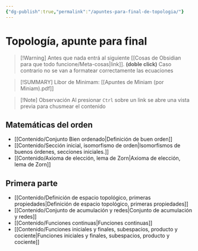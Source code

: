 ```yaml
---
{"dg-publish":true,"permalink":"/apuntes-para-final-de-topologia/"}
---
```


# Topología, apunte para final


>[!Warning] Antes que nada entrá al siguiente [[Cosas de Obsidian para que todo funcione/Meta-cosas\|link]]. **(doble click)**
>Caso contrario no se van a formatear correctamente las ecuaciones

>[!SUMMARY] Libor de Minimam:
>[[Apuntes de Miniam (por Miniam).pdf]]  

>[!Note] Observación
>Al presionar `Ctrl` sobre un link se abre una vista previa para chusmear el contenido



## Matemáticas del orden

* [[Contenido/Conjunto Bien ordenado\|Definición de buen orden]] 
* [[Contenido/Sección inicial, isomorfismo de orden\|Isomorfismos de buenos órdenes, secciones iniciales.]] 
* [[Contenido/Axioma de elección, lema de Zorn\|Axioma de elección, lema de Zorn]]  
## Primera parte

* [[Contenido/Definición de espacio topológico, primeras propiedades\|Definición de espacio topológico, primeras propiedades]] 
* [[Contenido/Conjunto de acumulación y redes\|Conjunto de acumulación y redes]] 
* [[Contenido/Funciones continuas\|Funciones continuas]] 
* [[Contenido/Funciones iniciales y finales, subespacios, producto y cociente\|Funciones iniciales y finales, subespacios, producto y cociente]]

